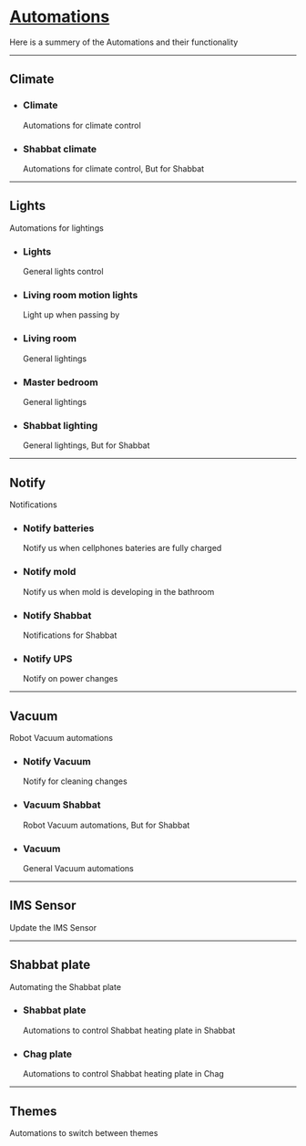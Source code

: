 # [Automations](https://www.home-assistant.io/integrations/automation)

Here is a summery of the Automations and their functionality

---

## Climate
- ### Climate
    Automations for climate control
- ### Shabbat climate
    Automations for climate control, But for Shabbat

---

## Lights
Automations for lightings
- ### Lights
    General lights control
- ### Living room motion lights
    Light up when passing by
- ### Living room
    General lightings
- ### Master bedroom
    General lightings
- ### Shabbat lighting
    General lightings, But for Shabbat

---

## Notify
Notifications
- ### Notify batteries
    Notify us when cellphones bateries are fully charged
- ### Notify mold
    Notify us when mold is developing in the bathroom
- ### Notify Shabbat
    Notifications for Shabbat
- ### Notify UPS
    Notify on power changes

---

## Vacuum
Robot Vacuum automations
- ### Notify Vacuum
    Notify for cleaning changes
- ### Vacuum Shabbat
    Robot Vacuum automations, But for Shabbat
- ### Vacuum
    General Vacuum automations

---

## IMS Sensor
Update the IMS Sensor

---

## Shabbat plate
Automating the Shabbat plate
- ### Shabbat plate
    Automations to control Shabbat heating plate in Shabbat
- ### Chag plate
    Automations to control Shabbat heating plate in Chag

---

## Themes
Automations to switch between themes
